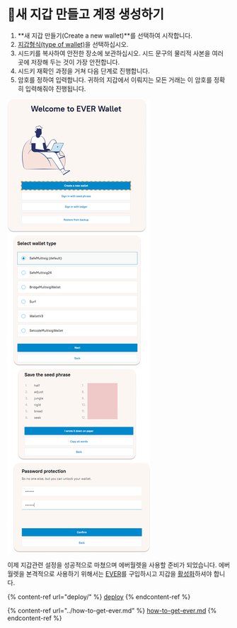 # 새 지갑 만들고 계정 생성하기

1. **새 지갑 만들기(Create a new wallet)**를 선택하여 시작합니다.&#x20;
2. [지갑형식(type of wallet)](types-of-wallet.md)을 선택하십시오.
3. 시드키를 복사하여 안전한 장소에 보관하십시오. 시드 문구의 물리적 사본을 여러 곳에 저장해 두는 것이 가장 안전합니다.
4. 시드키 재확인 과정을 거쳐 다음 단계로 진행합니다.
5. 암호를 정하여 입력합니다. 귀하의 지갑에서 이뤄지는 모든 거래는 이 암호를 정확히 입력해줘야 진행됩니다.

![](<../../.gitbook/assets/image (33).png>)

이제 지갑관련 설정을 성공적으로 마쳤으며 에버월렛을 사용할 준비가 되었습니다. 에버월렛을 본격적으로 사용하기 위해서는 [EVER](../how-to-get-ever.md)를 구입하시고 지갑을 [활성화](deploy/)하셔야 합니다.&#x20;



{% content-ref url="deploy/" %}
[deploy](deploy/)
{% endcontent-ref %}

{% content-ref url="../how-to-get-ever.md" %}
[how-to-get-ever.md](../how-to-get-ever.md)
{% endcontent-ref %}
